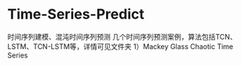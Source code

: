 # Time-Series-Predict
时间序列建模、混沌时间序列预测
几个时间序列预测案例，算法包括TCN、LSTM、TCN-LSTM等，详情可见文件夹
1）Mackey Glass Chaotic Time Series
